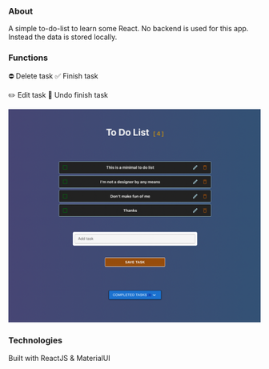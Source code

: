 ### About

A simple to-do-list to learn some React. No backend is used for this app. Instead the data is stored locally. 

### Functions

:no_entry: Delete task :white_check_mark: Finish task

:pencil2:	Edit task :no_entry_sign: Undo finish task	

<p>
  <a href="http://zubyj.me/projects/to-do-list/">
    <img src="./public/screenshot.png">
  </a>
</p>

### Technologies

Built with ReactJS & MaterialUI